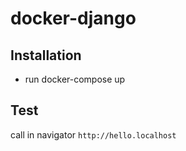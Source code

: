# docker-django
## Installation
- run docker-compose up
## Test
call in navigator `http://hello.localhost`